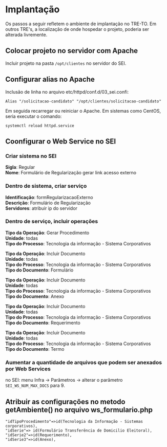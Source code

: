 # Implantação

Os passos a seguir refletem o ambiente de implantação no TRE-TO. Em outros TRE's, a localização de onde hospedar o projeto, poderia ser alterada livremente.

## Colocar projeto no servidor com Apache

Incluir projeto na pasta `/opt/clientes` no servidor do SEI.

## Configurar alias no Apache

Inclusão de linha no arquivo etc/httpd/conf.d/03_sei.confi:
    
    Alias "/solicitacao-candidato" "/opt/clientes/solicitacao-candidato"

Em seguida recarregar ou reiniciar o Apache. Em sistemas como CentOS, seria executar o comando:

    systemctl reload httpd.service 

## Coonfigurar o Web Service no SEI

### Criar sistema no SEI

**Sigla**: Regular  
**Nome**: Formulário de Regularização gerar link acesso externo

### Dentro de sistema, criar serviço

**Identificação**: formRegularizacaoExterno  
**Descrição**: Formulário de Regularização  
**Servidores**: atribuir ip do servidor  

### Dentro de serviço, incluir operações

**Tipo da Operação**: Gerar Procedimento  
**Unidade**: todas  
**Tipo do Processo**: Tecnologia da informação - Sistema Corporativos  

**Tipo da Operação**: Incluir Documento  
**Unidade**: todas  
**Tipo do Processo**: Tecnologia da informação - Sistema Corporativos  
**Tipo do Documento**: Formulário

**Tipo da Operação**: Incluir Documento  
**Unidade**: todas  
**Tipo do Processo**: Tecnologia da informação - Sistema Corporativos  
**Tipo do Documento**: Anexo  

**Tipo da Operação**: Incluir Documento  
**Unidade**: todas  
**Tipo do Processo**: Tecnologia da informação - Sistema Corporativos  
**Tipo do Documento**: Requerimento  

**Tipo da Operação**: Incluir Documento  
**Unidade**: todas  
**Tipo do Processo**: Tecnologia da informação - Sistema Corporativos  
**Tipo do Documento**: Termo  

### Aumentar a quantidade de arquivos que podem ser anexados por Web Services

no SEI: menu Infra -> Parâmetros -> alterar o parâmetro `SEI_WS_NUM_MAX_DOCS` para 9.

## Atribuir as configurações no metodo getAmbiente() no arquivo ws_formulario.php

    "idTipoProcedimento"=>id(Tecnologia da Informação - Sistemas corporativos),  
    "idSerie"=> id(Formulário Transferência de Domicilio Eleitoral),  
    "idSerie2"=>id(Requerimento),  
    "idSerie3"=>id(Anexo),  

